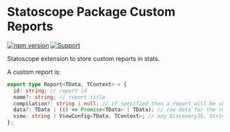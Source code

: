 # Statoscope Package Custom Reports

[![npm version](https://badge.fury.io/js/%40statoscope%2Fstats-extension-package-info.svg)](https://badge.fury.io/js/%40statoscope%2Fstats-extension-custom-reports)
[![Support](https://img.shields.io/badge/-Support-blue)](https://opencollective.com/statoscope)

Statoscope extension to store custom reports in stats.

A custom report is:

```ts
export type Report<TData, TContext> = {
  id: string; // report id
  name?: string; // report title
  compilation?: string | null; // if specified then a report will be shown only in specific compilation
  data?: TData | (() => Promise<TData> | TData); // raw data for the report or a function that produces a data (may return promise)
  view: string | ViewConfig<TData, TContext>; // any DiscoveryJS. String turns to script to eval
};
```
